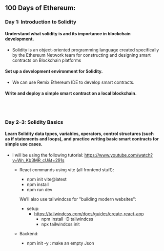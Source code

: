 ## 100 Days of Ethereum:

### Day 1: Introduction to Solidity

#### Understand what solidity is and its importance in blockchain development.

- Solidity is an object-oriented programming language created specifically by the Ethereum Network team for constructing and designing smart contracts on Blockchain platforms

#### Set up a development environment for Solidity.

- We can use Remix Ethereum IDE to develop smart contracts.

#### Write and deploy a simple smart contract on a local blockchain.

<br>
<br>

### Day 2–3: Solidity Basics

#### Learn Solidity data types, variables, operators, control structures (such as if statements and loops), and practice writing basic smart contracts for simple use cases.

- I will be using the following tutorial:
  https://www.youtube.com/watch?v=Wn_Kb3MR_cU&t=291s

  - React commands using vite (all frontend stuff):

    - npm init vite@latest
    - npm install
    - npm run dev

    We'll also use tailwindcss for "building modern websites":

    - setup:
      - https://tailwindcss.com/docs/guides/create-react-app
        - npm install -D tailwindcss
        - npx tailwindcss init

  - Backend:
    - npm init -y : make an empty Json
